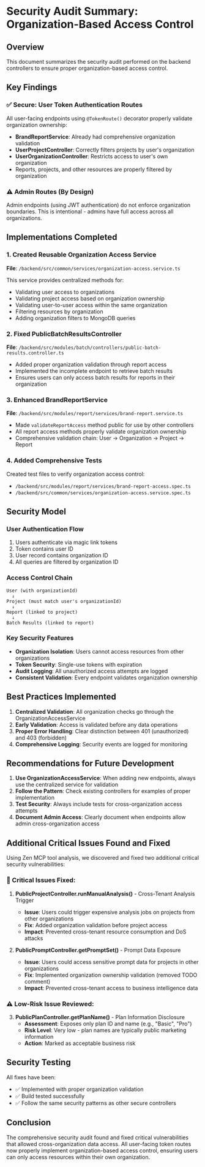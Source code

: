# Security Audit Summary: Organization-Based Access Control

## Overview
This document summarizes the security audit performed on the backend controllers to ensure proper organization-based access control.

## Key Findings

### ✅ Secure: User Token Authentication Routes
All user-facing endpoints using `@TokenRoute()` decorator properly validate organization ownership:
- **BrandReportService**: Already had comprehensive organization validation
- **UserProjectController**: Correctly filters projects by user's organization
- **UserOrganizationController**: Restricts access to user's own organization
- Reports, projects, and other resources are properly filtered by organization

### ⚠️ Admin Routes (By Design)
Admin endpoints (using JWT authentication) do not enforce organization boundaries. This is intentional - admins have full access across all organizations.

## Implementations Completed

### 1. Created Reusable Organization Access Service
**File**: `/backend/src/common/services/organization-access.service.ts`

This service provides centralized methods for:
- Validating user access to organizations
- Validating project access based on organization ownership
- Validating user-to-user access within the same organization
- Filtering resources by organization
- Adding organization filters to MongoDB queries

### 2. Fixed PublicBatchResultsController
**File**: `/backend/src/modules/batch/controllers/public-batch-results.controller.ts`

- Added proper organization validation through report access
- Implemented the incomplete endpoint to retrieve batch results
- Ensures users can only access batch results for reports in their organization

### 3. Enhanced BrandReportService
**File**: `/backend/src/modules/report/services/brand-report.service.ts`

- Made `validateReportAccess` method public for use by other controllers
- All report access methods properly validate organization ownership
- Comprehensive validation chain: User → Organization → Project → Report

### 4. Added Comprehensive Tests
Created test files to verify organization access control:
- `/backend/src/modules/report/services/brand-report-access.spec.ts`
- `/backend/src/common/services/organization-access.service.spec.ts`

## Security Model

### User Authentication Flow
1. Users authenticate via magic link tokens
2. Token contains user ID
3. User record contains organization ID
4. All queries are filtered by organization ID

### Access Control Chain
```
User (with organizationId)
  ↓
Project (must match user's organizationId)
  ↓
Report (linked to project)
  ↓
Batch Results (linked to report)
```

### Key Security Features
- **Organization Isolation**: Users cannot access resources from other organizations
- **Token Security**: Single-use tokens with expiration
- **Audit Logging**: All unauthorized access attempts are logged
- **Consistent Validation**: Every endpoint validates organization ownership

## Best Practices Implemented

1. **Centralized Validation**: All organization checks go through the OrganizationAccessService
2. **Early Validation**: Access is validated before any data operations
3. **Proper Error Handling**: Clear distinction between 401 (unauthorized) and 403 (forbidden)
4. **Comprehensive Logging**: Security events are logged for monitoring

## Recommendations for Future Development

1. **Use OrganizationAccessService**: When adding new endpoints, always use the centralized service for validation
2. **Follow the Pattern**: Check existing controllers for examples of proper implementation
3. **Test Security**: Always include tests for cross-organization access attempts
4. **Document Admin Access**: Clearly document when endpoints allow admin cross-organization access

## Additional Critical Issues Found and Fixed

Using Zen MCP tool analysis, we discovered and fixed two additional critical security vulnerabilities:

### 🔴 Critical Issues Fixed:

1. **PublicProjectController.runManualAnalysis()** - Cross-Tenant Analysis Trigger
   - **Issue**: Users could trigger expensive analysis jobs on projects from other organizations
   - **Fix**: Added organization validation before project access
   - **Impact**: Prevented cross-tenant resource consumption and DoS attacks

2. **PublicPromptController.getPromptSet()** - Prompt Data Exposure
   - **Issue**: Users could access sensitive prompt data for projects in other organizations
   - **Fix**: Implemented organization ownership validation (removed TODO comment)
   - **Impact**: Prevented cross-tenant access to business intelligence data

### ⚠️ Low-Risk Issue Reviewed:

3. **PublicPlanController.getPlanName()** - Plan Information Disclosure
   - **Assessment**: Exposes only plan ID and name (e.g., "Basic", "Pro")
   - **Risk Level**: Very low - plan names are typically public marketing information
   - **Action**: Marked as acceptable business risk

## Security Testing

All fixes have been:
- ✅ Implemented with proper organization validation
- ✅ Build tested successfully
- ✅ Follow the same security patterns as other secure controllers

## Conclusion

The comprehensive security audit found and fixed critical vulnerabilities that allowed cross-organization data access. All user-facing token routes now properly implement organization-based access control, ensuring users can only access resources within their own organization.